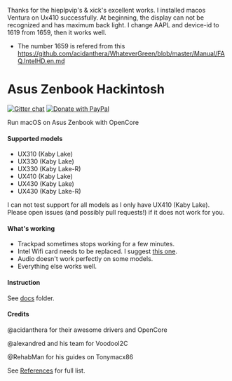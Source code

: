 Thanks for the hieplpvip's & xick's excellent works. I installed macos Ventura on Ux410 successfully.
At beginning, the display can not be recognized and has maximum back light. 
I change AAPL and device-id to 1619 from 1659, then it works well.

* The number 1659 is refered from this https://github.com/acidanthera/WhateverGreen/blob/master/Manual/FAQ.IntelHD.en.md

# Asus Zenbook Hackintosh

[![Gitter chat](https://img.shields.io/gitter/room/nwjs/nw.js.svg?colorB=ed1965)](https://gitter.im/ASUS-ZENBOOK-HACKINTOSH/Lobby)
[![Donate with PayPal](https://img.shields.io/badge/paypal-donate-red.svg)](https://paypal.me/lebhiep)

Run macOS on Asus Zenbook with OpenCore

#### Supported models

- UX310 (Kaby Lake)
- UX330 (Kaby Lake)
- UX330 (Kaby Lake-R)
- UX410 (Kaby Lake)
- UX430 (Kaby Lake)
- UX430 (Kaby Lake-R)

I can not test support for all models as I only have UX410 (Kaby Lake). Please open issues (and possibly pull requests!) if it does not work for you.

#### What's working

- Trackpad sometimes stops working for a few minutes.
- Intel Wifi card needs to be replaced. I suggest [this one](https://www.aliexpress.com/item/4000631796433.html).
- Audio doesn't work perfectly on some models.
- Everything else works well.

#### Instruction

See [docs](https://github.com/hieplpvip/Asus-Zenbook-Hackintosh/tree/master/docs) folder.

#### Credits

@acidanthera for their awesome drivers and OpenCore

@alexandred and his team for VoodooI2C

@RehabMan for his guides on Tonymacx86

See [References](../../wiki/References) for full list.
